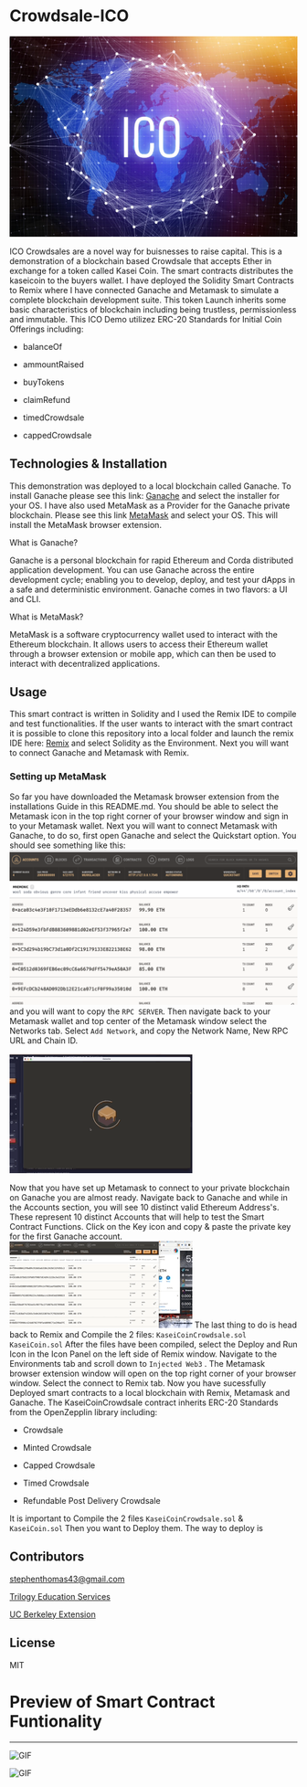 # Crowdsale-ICO

![ICO](Resources/ICO_image.png)

ICO Crowdsales are a novel way for buisnesses to raise capital. This is a demonstration of a blockchain based Crowdsale that accepts Ether in exchange for a token called Kasei Coin. The smart contracts distributes the kaseicoin to the buyers wallet. I have deployed the Solidity Smart Contracts to Remix where I have connected Ganache and Metamask to simulate a complete blockchain development suite. This token Launch inherits some basic characteristics of blockchain including being trustless, permissionless and immutable. This ICO Demo utilizez ERC-20 Standards for Initial Coin Offerings including:

- balanceOf

- ammountRaised

- buyTokens

- claimRefund

- timedCrowdsale

- cappedCrowdsale


## Technologies & Installation

This demonstration was deployed to a local blockchain called Ganache. To install Ganache please see this link:  [Ganache](https://trufflesuite.com/ganache/) and select the installer for your OS. I have also used MetaMask as a Provider for the Ganache private blockchain. Please see this link [MetaMask](https://metamask.io/download/) and select your OS. This will install the MetaMask browser extension. 

What is Ganache?

Ganache is a personal blockchain for rapid Ethereum and Corda distributed application development. You can use Ganache across the entire development cycle; enabling you to develop, deploy, and test your dApps in a safe and deterministic environment. Ganache comes in two flavors: a UI and CLI.

What is MetaMask?

MetaMask is a software cryptocurrency wallet used to interact with the Ethereum blockchain. It allows users to access their Ethereum wallet through a browser extension or mobile app, which can then be used to interact with decentralized applications.

## Usage

This smart contract is written in Solidity and I used the Remix IDE to compile and test functionalities. If the user wants to interact with the smart contract it is possible to clone this repository into a local folder and launch the remix IDE here: [Remix](https://remix.ethereum.org/#optimize=false&runs=200&evmVersion=null&version=soljson-v0.8.7+commit.e28d00a7.js) and select Solidity as the Environment. Next you will want to connect Ganache and Metamask with Remix. 

### Setting up MetaMask

So far you have downloaded the Metamask browser extension from the installations Guide in this README.md. You should be able to select the Metamask icon in the top right corner of your browser window and sign in to your Metamask wallet. Next you will want to connect Metamask with Ganache, to do so, first open Ganache and select the Quickstart option. You should see something like this: 
![ganache](Resources/Ganache_image.png) and you will want to copy the ``` RPC SERVER ```. Then navigate back to your Metamask wallet and top center of the Metamask window select the Networks tab. Select ``` Add Network ```, and copy the Network Name, New RPC URL and Chain ID.

![Metamask_Ganache_Settings](Resources/Gif_Metamask_Network_Settings.gif)


Now that you have set up Metamask to connect to your private blockchain on Ganache you are almost ready. Navigate back to Ganache and while in the Accounts section, you will see 10 distinct valid Ethereum Address's. These represent 10 distinct Accounts that will help to test the Smart Contract Functions. Click on the Key icon and copy & paste the private key for the first Ganache account. ![Metamask](Resources/Gif_Metamask_Accounts.gif) The last thing to do is head back to Remix and Compile the 2 files:
``` KaseiCoinCrowdsale.sol ```
``` KaseiCoin.sol ``` 
After the files have been compiled, select the Deploy and Run Icon in the Icon Panel on the left side of Remix window. Navigate to the Environments tab and scroll down to ``` Injected Web3 ``` . The Metamask browser extension window will open on the top right corner of your browser window. Select the connect to Remix tab.  Now you have sucessfully Deployed smart contracts to a local blockchain with Remix, Metamask and Ganache. The KaseiCoinCrowdsale contract inherits ERC-20 Standards from the OpenZepplin library including:

- Crowdsale

- Minted Crowdsale

- Capped Crowdsale

- Timed Crowdsale

- Refundable Post Delivery Crowdsale

It is important to Compile the 2 files ``` KaseiCoinCrowdsale.sol ``` & ``` KaseiCoin.sol ``` Then you want to Deploy them. The way to deploy is 

## Contributors

stephenthomas43@gmail.com

[Trilogy Education Services](https://www.trilogyed.com/)

[UC Berkeley Extension ](https://extension.berkeley.edu/)



## License 

MIT


# Preview of Smart Contract Funtionality
---
![GIF](Resources/Gif_KCDeployer.gif)

![GIF](Resources/Gif_KaseiCoinCrowdsale_features.gif)
